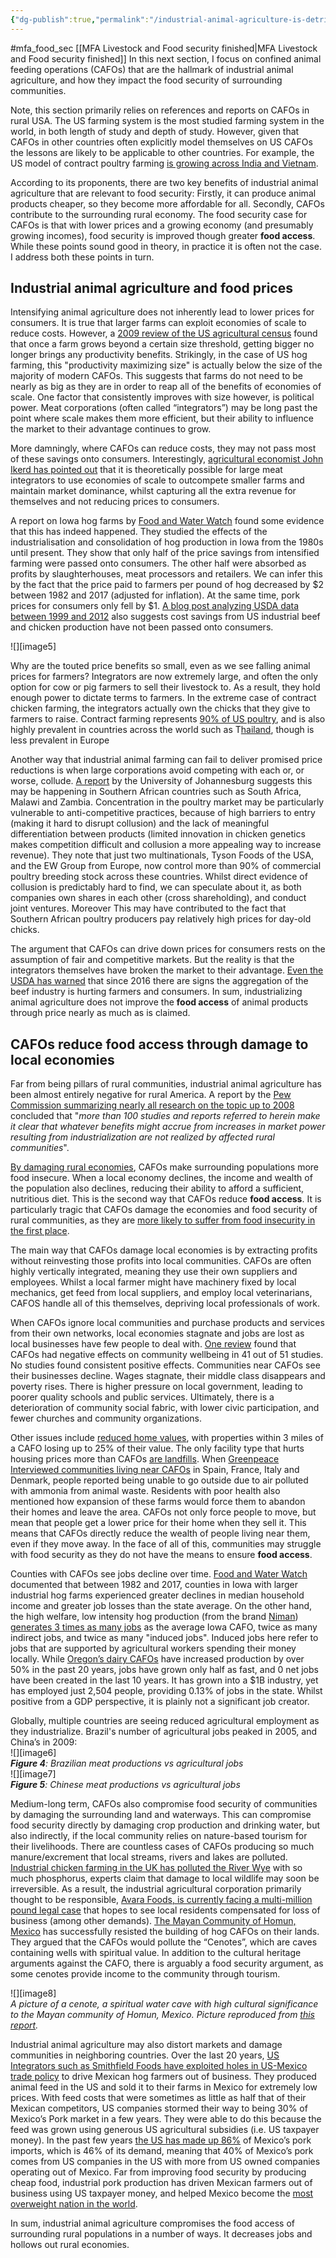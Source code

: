 ```yaml
---
{"dg-publish":true,"permalink":"/industrial-animal-agriculture-is-detrimental-to-the-food-security-of-surrounding-rural-communities/","created":"2024-09-05T16:26:18.554+01:00","updated":"2025-09-29T00:15:51.577+01:00"}
---
```


#mfa_food_sec 
[[MFA Livestock and Food security finished\|MFA Livestock and Food security finished]]
In this next section, I focus on confined animal feeding operations (CAFOs) that are the hallmark of industrial animal agriculture, and how they impact the food security of surrounding communities.

Note, this section primarily relies on references and reports on CAFOs in rural USA. The US farming system is the most studied farming system in the world, in both length of study and depth of study. However, given that CAFOs in other countries often explicitly model themselves on US CAFOs the lessons are likely to be applicable to other countries. For example, the US model of contract poultry farming [is growing across India and Vietnam](https://globalizationandhealth.biomedcentral.com/articles/10.1186/s12992-019-0479-5). 

According to its proponents, there are two key benefits of industrial animal agriculture that are relevant to food security: Firstly, it can produce animal products cheaper, so they become more affordable for all. Secondly, CAFOs contribute to the surrounding rural economy. The food security case for CAFOs is that with lower prices and a growing economy (and presumably growing incomes), food security is improved though greater **food access**. While these points sound good in theory, in practice it is often not the case. I address both these points in turn.

## Industrial animal agriculture and food prices

Intensifying animal agriculture does not inherently lead to lower prices for consumers. It is true that larger farms can exploit economies of scale to reduce costs. However, a [2009 review of the US agricultural census](https://www.tandfonline.com/doi/full/10.1080/19320240903321292) found that once a farm grows beyond a certain size threshold, getting bigger no longer brings any productivity benefits. Strikingly, in the case of US hog farming, this "productivity maximizing size" is actually below the size of the majority of modern CAFOs. This suggests that farms do not need to be nearly as big as they are in order to reap all of the benefits of economies of scale. One factor that consistently improves with size however, is political power. Meat corporations (often called “integrators”) may be long past the point where scale makes them more efficient, but their ability to influence the market to their advantage continues to grow.

More damningly, where CAFOs can reduce costs, they may not pass most of these savings onto consumers. Interestingly, [agricultural economist John Ikerd has pointed out](https://www.semanticscholar.org/paper/THE-ECONOMIC-PAMPHLETEER%3A-Economies-of-scale-in-Ikerd/02f7dd1e446906924e1797bd9155d31743ece6e3) that it is theoretically possible for large meat integrators to use economies of scale to outcompete smaller farms and maintain market dominance, whilst capturing all the extra revenue for themselves and not reducing prices to consumers. 

A report on Iowa hog farms by [Food and Water Watch](https://www.foodandwaterwatch.org/wp-content/uploads/2022/05/RPT2\_2205\_IowaHogs-WEB4.pdf) found some evidence that this has indeed happened. They studied the effects of the industrialisation and consolidation of hog production in Iowa from the 1980s until present. They show that only half of the price savings from intensified farming were passed onto consumers. The other half were absorbed as profits by slaughterhouses, meat processors and retailers. We can infer this by the fact that the price paid to farmers per pound of hog decreased by $2 between 1982 and 2017 (adjusted for inflation). At the same time, pork prices for consumers only fell by $1. [A blog post analyzing USDA data between 1999 and 2012](https://countinganimals.com/factory-farming-and-the-price-of-meat/) also suggests cost savings from US industrial beef and chicken production have not been passed onto consumers. 

![][image5]

Why are the touted price benefits so small, even as we see falling animal prices for farmers? Integrators are now extremely large, and often the only option for cow or pig farmers to sell their livestock to. As a result, they hold enough power to dictate terms to farmers. In the extreme case of contract chicken farming, the integrators actually own the chicks that they give to farmers to raise. Contract farming represents [90% of US poultry](https://www.ers.usda.gov/webdocs/charts/104110/ContractingInAG\_Fig3.png?v=4663.8), and is also highly prevalent in countries across the world such as T[hailand](https://ap.fftc.org.tw/article/2842), though is less prevalent in Europe

Another way that industrial animal farming can fail to deliver promised price reductions is when large corporations avoid competing with each or, or worse, collude. [A report](https://static1.squarespace.com/static/52246331e4b0a46e5f1b8ce5/t/6551d99f893a2c0601c82a57/1699862946752/Poultry+Antimonopoly+WP\_SGSR.pdf) by the University of Johannesburg suggests this may be happening in Southern African countries such as South Africa, Malawi and Zambia. Concentration in the poultry market may be particularly vulnerable to anti-competitive practices, because of high barriers to entry  (making it hard to disrupt collusion) and the lack of meaningful differentiation between products (limited innovation in chicken genetics makes competition difficult and collusion a more appealing way to increase revenue). They note that just two multinationals, Tyson Foods of the USA, and the EW Group from Europe, now control more than 90% of commercial poultry breeding stock across these countries. Whilst direct evidence of collusion is predictably hard to find, we can speculate about it, as both companies own shares in each other (cross shareholding), and conduct joint ventures. Moreover This may have contributed to the fact that Southern African poultry producers pay relatively high prices for day-old chicks.

The argument that CAFOs can drive down prices for consumers rests on the assumption of fair and competitive markets. But the reality is that the integrators themselves have broken the market to their advantage. [Even the USDA has warned](https://www.ers.usda.gov/amber-waves/2024/january/concentration-in-u-s-meatpacking-industry-and-how-it-affects-competition-and-cattle-prices/) that since 2016 there are signs the aggregation of the beef industry is hurting farmers and consumers. In sum, industrializing animal agriculture does not improve the **food access** of animal products through price nearly as much as is claimed.

## CAFOs reduce food access through damage to local economies

Far from being pillars of rural communities, industrial animal agriculture has been almost entirely negative for rural America. A report by the [Pew Commission summarizing nearly all research on the topic up to 2008](https://clf.jhsph.edu/sites/default/files/2022-03/impact-of-industrial-farm-animal-production-on-rural-communities.pdf) concluded that "*more than 100 studies and reports referred to herein make it clear that whatever benefits might accrue from increases in market power resulting from industrialization are not realized by affected rural communities*". 

[By damaging rural economies](https://clf.jhsph.edu/sites/default/files/2022-03/impact-of-industrial-farm-animal-production-on-rural-communities.pdf), CAFOs make surrounding populations more food insecure. When a local economy declines, the income and wealth of the population also declines, reducing their ability to afford a sufficient, nutritious diet. This is the second way that CAFOs reduce **food access**. It is particularly tragic that CAFOs damage the economies and food security of rural communities, as they are [more likely to suffer from food insecurity in the first place](https://www.fao.org/3/cc3017en/online/state-food-security-and-nutrition-2023/food-security-nutrition-indicators.html).

The main way that CAFOs damage local economies is by extracting profits without reinvesting those profits into local communities. CAFOs are often highly vertically integrated, meaning they use their own suppliers and employees. Whilst a local farmer might have machinery fixed by local mechanics, get feed from local suppliers, and employ local veterinarians, CAFOS handle all of this themselves, depriving local professionals of work. 

When CAFOs ignore local communities and purchase products and services from their own networks, local economies stagnate and jobs are lost as local businesses have few people to deal with. [One review](https://link.springer.com/article/10.1007/s10460-007-9107-8) found that CAFOs had negative effects on community wellbeing in 41 out of 51 studies. No studies found consistent positive effects. Communities near CAFOs see their businesses decline. Wages stagnate, their middle class disappears and poverty rises. There is higher pressure on local government, leading to poorer quality schools and public services. Ultimately, there is a deterioration of community social fabric, with lower civic participation, and fewer churches and community organizations. 

Other issues include [reduced home values](https://midwestadvocates.org/the-effect-of-cafos-on-neighboring-house-and-land-values), with properties within 3 miles of a CAFO losing up to 25% of their value. The only facility type that hurts housing prices more than CAFOs [are landfills](https://onlinelibrary.wiley.com/doi/abs/10.1111/j.1467-8276.2005.00724.x). When [Greenpeace Interviewed communities living near CAFOs](https://www.theguardian.com/environment/2019/jul/24/the-smell-the-noise-the-dust-my-neighbour-the-factory-farm) in Spain, France, Italy and Denmark, people reported being unable to go outside due to air polluted with ammonia from animal waste. Residents with poor health also mentioned how expansion of these farms would force them to abandon their homes and leave the area. CAFOs not only force people to move, but mean that people get a lower price for their home when they sell it. This means that CAFOs directly reduce the wealth of people living near them, even if they move away. In the face of all of this, communities may struggle with food security as they do not have the means to ensure **food access**.

Counties with CAFOs see jobs decline over time. [Food and Water Watch](https://www.foodandwaterwatch.org/wp-content/uploads/2022/05/RPT2\_2205\_IowaHogs-WEB4.pdf) documented that between 1982 and 2017, counties in Iowa with larger industrial hog farms experienced greater declines in median household income and greater job losses than the state average. On the other hand, the high welfare, low intensity hog production (from the brand [Niman](https://www.nimanranch.com/about-niman-ranch/)) [generates 3 times as many jobs](https://www.nimanranch.com/wp-content/uploads/2021/08/The-Economic-Contribution-of-Niman-Ranch-Pork-Production-in-Iowa.pdf) as the average Iowa CAFO, twice as many indirect jobs, and twice as many "induced jobs". Induced jobs here refer to jobs that are supported by agricultural workers spending their money locally. While [Oregon’s dairy CAFOs](https://www.foodandwaterwatch.org/wp-content/uploads/2023/01/RPT2\_2301\_EconomicCostofDairy-WEB.pdf) have increased production by over 50% in the past 20 years, jobs have grown only half as fast, and 0 net jobs have been created in the last 10 years. It has grown into a $1B industry, yet has employed just 2,504 people, providing 0.13% of jobs in the state. Whilst positive from a GDP perspective, it is plainly not a significant job creator.

Globally, multiple countries are seeing reduced agricultural employment as they industrialize. Brazil's number of agricultural jobs peaked in 2005, and China’s in 2009:  
![][image6]  
***Figure 4**: Brazilian meat productions vs agricultural jobs*  
![][image7]  
***Figure 5**: Chinese meat productions vs agricultural jobs*

Medium-long term, CAFOs also compromise food security of communities by damaging the surrounding land and waterways. This can compromise food security directly by damaging crop production and drinking water, but also indirectly, if the local community relies on nature-based tourism for their livelihoods. There are countless cases of CAFOs producing so much manure/excrement that local streams, rivers and lakes are polluted. [Industrial chicken farming in the UK has polluted the River Wye](https://www.theguardian.com/environment/2022/jul/07/tesco-suppliers-river-wye-phosphate-pollution-chicken-farming) with so much phosphorus, experts claim that damage to local wildlife may soon be irreversible. As a result, the industrial agricultural corporation primarily thought to be responsible, [Avara Foods, is currently facing a multi-million pound legal case](https://www.leighday.co.uk/news/news/2024-news/multi-million-pound-legal-claim-launched-to-compensate-people-living-near-river-wye-for-pollution-allegedly-caused-by-chicken-producers/) that hopes to see local residents compensated for loss of business (among other demands). [The Mayan Community of Homun, Mexico](https://www.issuelab.org/resources/40708/40708.pdf) has successfully resisted the building of hog CAFOs on their lands. They argued that the CAFOs would pollute the “Cenotes”, which are caves containing wells with spiritual value. In addition to the cultural heritage arguments against the CAFO, there is arguably a food security argument, as some cenotes provide income to the community through tourism. 

![][image8]  
*A picture of a cenote, a spiritual water cave with high cultural significance to the Mayan community of Homun, Mexico. Picture reproduced from [this report](https://www.issuelab.org/resources/40708/40708.pdf).*

Industrial animal agriculture may also distort markets and damage communities in neighboring countries. Over the last 20 years, [US Integrators such as Smithfield Foods have exploited holes in US-Mexico trade policy](https://repository.law.miami.edu/cgi/viewcontent.cgi?article=1101\&context=umialr) to drive Mexican hog farmers out of business. They produced animal feed in the US and sold it to their farms in Mexico for extremely low prices. With feed costs that were sometimes as little as half that of their Mexican competitors, US companies stormed their way to being 30% of Mexico’s Pork market in a few years. They were able to do this because the feed was grown using generous US agricultural subsidies (i.e. US taxpayer money). In the past few years [the US has made up 86%](https://porkcheckoff.org/pork-branding/international-market-development/mexico/) of Mexico’s pork imports, which is 46% of its demand, meaning that 40% of Mexico’s pork comes from US companies in the US with more from US owned companies operating out of Mexico. Far from improving food security by producing cheap food, industrial pork production has driven Mexican farmers out of business using US taxpayer money, and helped Mexico become the [most overweight nation in the world](https://www.thelancet.com/journals/landia/article/PIIS2213-8587%2820%2930269-2/fulltext).

In sum, industrial animal agriculture compromises the food access of surrounding rural populations in a number of ways. It decreases jobs and hollows out rural economies.